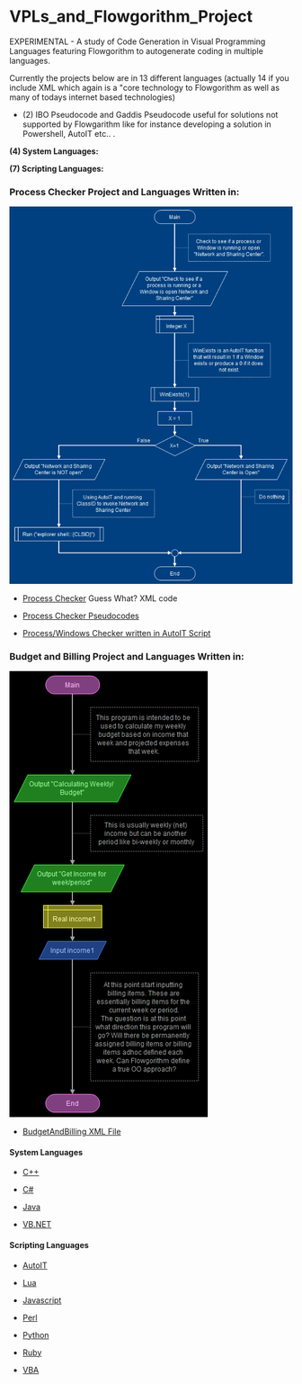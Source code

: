 # VPLs_and_Flowgorithm_Project
EXPERIMENTAL - A study of Code Generation in Visual Programming Languages featuring Flowgorithm to autogenerate coding in multiple languages.

Currently the projects below are in 13 different languages (actually 14 if you include XML which again is a "core technology to Flowgorithm as well as many of todays internet based technologies)

- (2) IBO Pseudocode and Gaddis Pseudocode useful for solutions not supported by Flowgarithm like for instance developing a solution in Powershell, AutoIT etc.. .

 **(4) System Languages:**

 **(7) Scripting Languages:**


### Process Checker Project and Languages Written in:
![ProcessCheckerFlowchart](https://github.com/RayNieva/VPLs_and_Flowgorithm_Project/blob/master/ProcessChecker%20-%20Main.png)

- [Process Checker](https://github.com/RayNieva/VPLs_and_Flowgorithm_Project/blob/master/ProcessChecker.fprg) Guess What? XML code

- [Process Checker Pseudocodes](https://github.com/RayNieva/VPLs_and_Flowgorithm_Project/blob/master/PseudoCodeProcessChecker.org)

- [Process/Windows Checker written in AutoIT Script](https://github.com/RayNieva/VPLs_and_Flowgorithm_Project/blob/master/AutoIT/CheckIfWindowExists.au3)


### Budget and Billing Project and Languages Written in:
![BudgetBillingFlowchart](https://github.com/RayNieva/VPLs_and_Flowgorithm_Project/blob/master/BudgetAndBilling%20-%20MainBudgetAndBilling.png)

- [BudgetAndBilling XML File](https://github.com/RayNieva/VPLs_and_Flowgorithm_Project/blob/master/BudgetAndBilling.fprg)

#### System Languages

- [C++](https://github.com/RayNieva/VPLs_and_Flowgorithm_Project/blob/master/CPlusPlus/BudgetAndBilling.cpp)

- [C#](https://github.com/RayNieva/VPLs_and_Flowgorithm_Project/blob/master/CSHarp/BudgetAndBilling.cs)

- [Java](https://github.com/RayNieva/VPLs_and_Flowgorithm_Project/blob/master/Java/BudgetAndBilling.java)


- [VB.NET](https://github.com/RayNieva/VPLs_and_Flowgorithm_Project/blob/master/VB.NET/BudgetAndBilling.vb)

#### Scripting Languages

- [AutoIT](https://github.com/RayNieva/VPLs_and_Flowgorithm_Project/blob/master/AutoIT/CheckIfWindowExists.au3)

- [Lua](https://github.com/RayNieva/VPLs_and_Flowgorithm_Project/blob/master/Lua/BudgetAndBilling.lua)

- [Javascript](https://github.com/RayNieva/VPLs_and_Flowgorithm_Project/blob/master/Javascript/BudgetAndBilling.js)

- [Perl](https://github.com/RayNieva/VPLs_and_Flowgorithm_Project/blob/master/Perl/BudgetAndBilling.pl)

- [Python](https://github.com/RayNieva/VPLs_and_Flowgorithm_Project/blob/master/Python/BudgetAndBilling.py)

- [Ruby](https://github.com/RayNieva/VPLs_and_Flowgorithm_Project/blob/master/Ruby/BudgetAndBilling.rb)

- [VBA](https://github.com/RayNieva/VPLs_and_Flowgorithm_Project/blob/master/VBA/BudgetAndBilling.bas)
